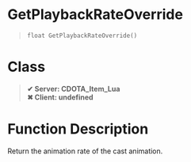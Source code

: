 # GetPlaybackRateOverride
> `float GetPlaybackRateOverride()`
# Class
> __✔ Server: CDOTA_Item_Lua__  
> __✖ Client: undefined__  
# Function Description
Return the animation rate of the cast animation.
